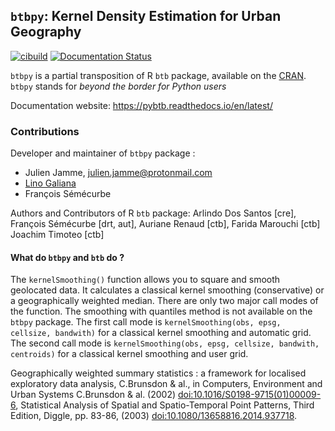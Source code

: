 ## `btbpy`: Kernel Density Estimation for Urban Geography

[![cibuild](https://github.com/InseeFrLab/btbpy/actions/workflows/cibuildwheels.yml/badge.svg)](https://github.com/InseeFrLab/btbpy/actions)
[![Documentation Status](https://readthedocs.org/projects/pybtb/badge/?version=latest)](https://pybtb.readthedocs.io/en/latest/?badge=latest)

`btbpy` is a partial transposition of R `btb` package, available on the [CRAN](https://cran.r-project.org/web/packages/btb/index.html). `btbpy` stands for *beyond the border for Python users*


Documentation website: https://pybtb.readthedocs.io/en/latest/


### Contributions

Developer and maintainer of `btbpy` package :

* Julien Jamme, <julien.jamme@protonmail.com>
* [Lino Galiana](https://github.com/linogaliana/)
* François Sémécurbe

Authors and Contributors of R `btb` package:
Arlindo Dos Santos [cre],
François Sémécurbe [drt, aut],
Auriane Renaud [ctb],
Farida Marouchi [ctb]
Joachim Timoteo [ctb]

#### What do `btbpy` and `btb` do ?

The `kernelSmoothing()` function allows you to square and smooth geolocated data. It calculates a classical kernel smoothing (conservative) or a geographically weighted median. There are only two major call modes of the function. The smoothing with quantiles method is not available on the `btbpy` package.
The first call mode is `kernelSmoothing(obs, epsg, cellsize, bandwith)` for a classical kernel smoothing and automatic grid.
The second call mode is `kernelSmoothing(obs, epsg, cellsize, bandwith, centroids)` for a classical kernel smoothing and user grid.
        
Geographically weighted summary statistics : a framework for localised exploratory data analysis, C.Brunsdon & al., in Computers, Environment and Urban Systems C.Brunsdon & al. (2002) <doi:10.1016/S0198-9715(01)00009-6>, 
Statistical Analysis of Spatial and Spatio-Temporal Point Patterns, Third Edition, Diggle, pp. 83-86, (2003) <doi:10.1080/13658816.2014.937718>.
